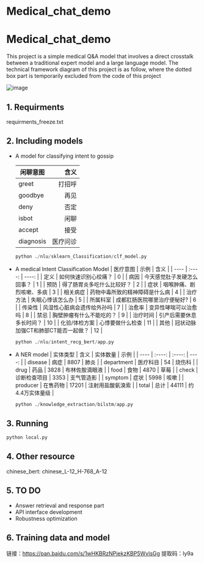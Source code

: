 # Medical_chat_demo
# Medical_chat_demo
This project is a simple medical Q&A model that involves a direct crosstalk between a traditional expert model and a large language model.
The technical framework diagram of this project is as follow, where the dotted box part is temporarily excluded from the code of this project

![image](https://github.com/sailerml/Medical_chat_demo/assets/10277621/f9c22da4-6691-4f59-bf52-3eef70c3cc02)

## 1. Requirments
   requirments_freeze.txt
   
## 2. Including models

   - A model for classifying intent to gossip

      |  闲聊意图   | 含义  |
      |  ----  | ----: |
      | greet  | 打招呼 |
      | goodbye  | 再见 |
      | deny  | 否定 |
      | isbot  | 闲聊 |
      | accept  | 接受 |
      | diagnosis  | 医疗问诊 |

      ```python
      python ./nlu/sklearn_Classification/clf_model.py
      ```

   -  A medical Intent Classification Model
      |  医疗意图   | 示例  |  含义  |
      |  ----  | :----:  | ----:  |
      | 定义  | 如何快速识别心绞痛？ | 0 |
      | 病因  | 今天感觉肚子发硬怎么回事？ | 1 |
      | 预防  | 得了肠胃炎多吃什么比较好？ | 2 |
      | 症状  | 咽喉肿痛、剧烈咳嗽、多痰 | 3 |
      | 相关病症  | 药物中毒所致的精神障碍是什么病 | 4 |
      | 治疗方法  | 失眠心悸该怎么办 | 5 |
      | 所属科室  | 成都肛肠医院哪里治疗便秘好? | 6 |
      | 传染性  | 风湿性心脏病会遗传给外孙吗 | 7 |
      | 治愈率  | 变异性哮喘可以治愈吗 | 8 |
      | 禁忌  | 胸壁肿瘤有什么不能吃的？ | 9 |
      | 治疗时间  | 引产后需要休息多长时间？ | 10 |
      | 化验/体检方案  | 心悸要做什么检查 | 11 |
      | 其他  | 冠状动脉加强CT和肺部CT能否一起做？ | 12 |
      
         ```python
         python ./nlu/intent_recg_bert/app.py
         ```
   -  A NER model
      |  实体类型   | 含义  | 实体数量  | 示例  |
      |  ----  | :----:  | :----:  | ----:  |
      | disease  | 病症 | 8807 | 肺炎 |
      | department  | 医疗科目 | 54 | 烧伤科 |
      | drug  | 药品 | 3828 | 布林佐胺滴眼液 |
      | food  | 食物 | 4870 | 草莓 |
      | check  | 诊断检查项目 | 3353 | 支气管造影 |
      | symptom  | 症状 | 5998 | 咳嗽 |
      | producer  | 在售药物 | 17201 | 注射用盐酸氨溴索 |
      | total  | 总计 | 44111 | 约4.4万实体量级 |
      
         ```python
         python ./knowledge_extraction/bilstm/app.py
         ```
## 3. Running
   
   ```python
   python local.py
   ```
## 4. Other resource
    
   chinese_bert: chinese_L-12_H-768_A-12

## 5. TO DO
   -  Answer retrieval and response part
   -  API interface development
   -  Robustness optimization

## 6. Training data and model

   链接：https://pan.baidu.com/s/1wHKBRzNPjekzKBP5WvlsGg 
   提取码：ly9a
